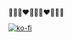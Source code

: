 :unicorn::rainbow::flamingo::heart::flamingo::rainbow::unicorn::heart::flamingo::rainbow::unicorn:

[![ko-fi](https://ko-fi.com/img/githubbutton_sm.svg)](https://ko-fi.com/K3K1791RX)
